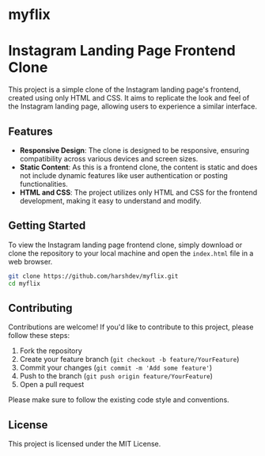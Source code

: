 # myflix

# Instagram Landing Page Frontend Clone

This project is a simple clone of the Instagram landing page's frontend, created using only HTML and CSS. It aims to replicate the look and feel of the Instagram landing page, allowing users to experience a similar interface.

## Features

- **Responsive Design**: The clone is designed to be responsive, ensuring compatibility across various devices and screen sizes.
- **Static Content**: As this is a frontend clone, the content is static and does not include dynamic features like user authentication or posting functionalities.
- **HTML and CSS**: The project utilizes only HTML and CSS for the frontend development, making it easy to understand and modify.

## Getting Started

To view the Instagram landing page frontend clone, simply download or clone the repository to your local machine and open the `index.html` file in a web browser.

```bash
git clone https://github.com/harshdev/myflix.git
cd myflix
```
## Contributing

Contributions are welcome! If you'd like to contribute to this project, please follow these steps:

1. Fork the repository
2. Create your feature branch (`git checkout -b feature/YourFeature`)
3. Commit your changes (`git commit -m 'Add some feature'`)
4. Push to the branch (`git push origin feature/YourFeature`)
5. Open a pull request

Please make sure to follow the existing code style and conventions.

## License

This project is licensed under the MIT License.
